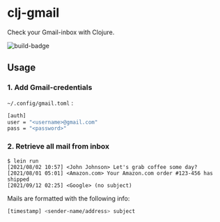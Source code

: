 # clj-gmail

 
Check your Gmail-inbox with Clojure.

![build-badge](https://github.com/joakimen/clj-gmail/actions/workflows/clojure.yml/badge.svg)

## Usage

### 1. Add Gmail-credentials

`~/.config/gmail.toml` :

```sh
[auth]
user = "<username>@gmail.com"
pass = "<password>"
```

### 2. Retrieve all mail from inbox

```text
$ lein run
[2021/08/02 10:57] <John Johnson> Let's grab coffee some day?
[2021/08/01 05:01] <Amazon.com> Your Amazon.com order #123-456 has shipped
[2021/09/12 02:25] <Google> (no subject)
```

Mails are formatted with the following info:

```sh
[timestamp] <sender-name/address> subject
```
